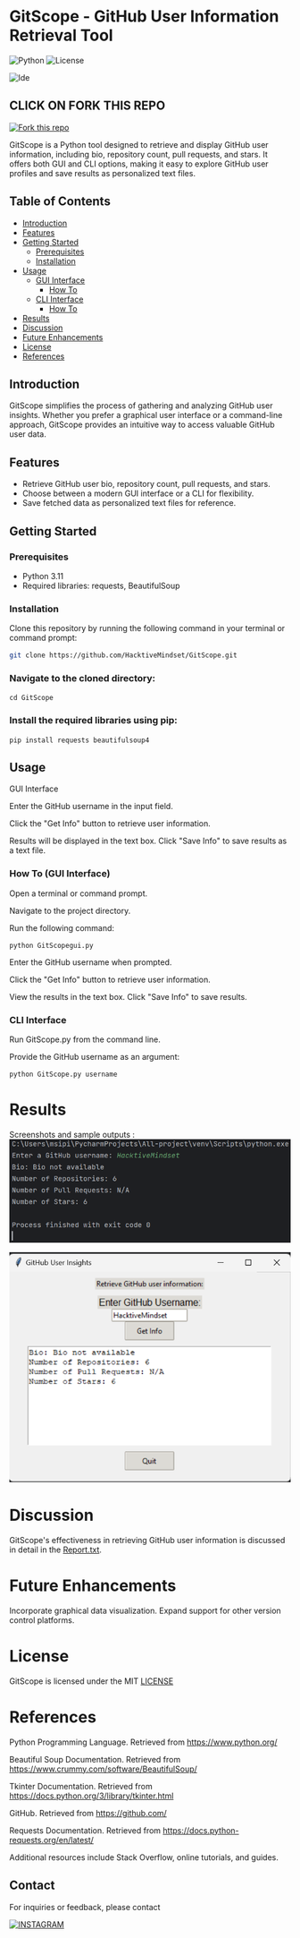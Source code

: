 # GitScope - GitHub User Information Retrieval Tool

![Python](https://img.shields.io/badge/Python-3.11-blue.svg)
![License](https://img.shields.io/badge/License-MIT-yellow.svg)

![Ide](https://img.shields.io/badge/PyCharm-000000.svg?&style=for-the-badge&logo=PyCharm&logoColor=white)

## CLICK ON FORK THIS REPO

[![Fork this repo](https://img.shields.io/badge/Fork%20this%20repo-%E2%86%92-blue.svg)](https://github.com/HacktiveMindset/GitScope/fork)

GitScope is a Python tool designed to retrieve and display GitHub user information, including bio, repository count, pull requests, and stars. It offers both GUI and CLI options, making it easy to explore GitHub user profiles and save results as personalized text files.

## Table of Contents
- [Introduction](#introduction)
- [Features](#features)
- [Getting Started](#getting-started)
  - [Prerequisites](#prerequisites)
  - [Installation](#installation)
- [Usage](#usage)
  - [GUI Interface](#gui-interface)
    - [How To](#how-to-gui-interface)
  - [CLI Interface](#cli-interface)
    - [How To](#how-to-cli-interface)
- [Results](#results)
- [Discussion](#discussion)
- [Future Enhancements](#future-enhancements)
- [License](#license)
- [References](#references)

## Introduction
GitScope simplifies the process of gathering and analyzing GitHub user insights. Whether you prefer a graphical user interface or a command-line approach, GitScope provides an intuitive way to access valuable GitHub user data.

## Features
- Retrieve GitHub user bio, repository count, pull requests, and stars.
- Choose between a modern GUI interface or a CLI for flexibility.
- Save fetched data as personalized text files for reference.

## Getting Started

### Prerequisites
- Python 3.11
- Required libraries: requests, BeautifulSoup

### Installation

Clone this repository by running the following command in your terminal or command prompt:
   ```bash
   git clone https://github.com/HacktiveMindset/GitScope.git
```
### Navigate to the cloned directory:
```commandline
cd GitScope

```
### Install the required libraries using pip:
```commandline
pip install requests beautifulsoup4

```
## Usage
GUI Interface

Enter the GitHub username in the input field.

Click the "Get Info" button to retrieve user information.

Results will be displayed in the text box. Click "Save Info" to save results as a text file.

### How To (GUI Interface)

Open a terminal or command prompt.

Navigate to the project directory.

Run the following command:
```commandline
python GitScopegui.py

```
Enter the GitHub username when prompted.

Click the "Get Info" button to retrieve user information.

View the results in the text box. Click "Save Info" to save results.

### CLI Interface
Run GitScope.py from the command line.

Provide the GitHub username as an argument:
```commandline
python GitScope.py username

```
# Results
Screenshots and sample outputs :
![img.png](img.png)

![img_1.png](img_1.png)
# Discussion

GitScope's effectiveness in retrieving GitHub user information is discussed in detail in the [Report.txt](Report.txt).

# Future Enhancements
Incorporate graphical data visualization.
Expand support for other version control platforms.

# License

GitScope is licensed under the MIT [LICENSE](https://github.com/HacktiveMindset/GitScope/blob/main/LICENSE)

# References

Python Programming Language. Retrieved from https://www.python.org/

Beautiful Soup Documentation. Retrieved from https://www.crummy.com/software/BeautifulSoup/

Tkinter Documentation. Retrieved from https://docs.python.org/3/library/tkinter.html

GitHub. Retrieved from https://github.com/

Requests Documentation. Retrieved from https://docs.python-requests.org/en/latest/


Additional resources include Stack Overflow, online tutorials, and guides.

## Contact

For inquiries or feedback, please contact

[![INSTAGRAM](https://img.shields.io/badge/Instagram-E4405F?style=for-the-badge&logo=instagram&logoColor=white)](https://www.instagram.com/piyush.mujmule)
